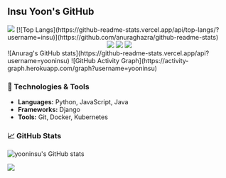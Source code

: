 ## Insu Yoon's GitHub
<img src="https://capsule-render.vercel.app/api?type=waving&color=BDBDC8&height=150&section=header" />
[![Top Langs](https://github-readme-stats.vercel.app/api/top-langs/?username=insu)](https://github.com/anuraghazra/github-readme-stats)
<div align="center">
	<img src="https://img.shields.io/badge/Java-007396?style=flat&logo=Java&logoColor=white" />
	<img src="https://img.shields.io/badge/HTML5-E34F26?style=flat&logo=python&logoColor=white" />
	<img src="https://img.shields.io/badge/CSS3-1572B6?style=flat&logo=CSS3&logoColor=white" />
</div>
![Anurag's GitHub stats](https://github-readme-stats.vercel.app/api?username=yooninsu)
![GitHub Activity Graph](https://activity-graph.herokuapp.com/graph?username=yooninsu)


### 🔧 Technologies & Tools
- **Languages:** Python, JavaScript, Java
- **Frameworks:** Django
- **Tools:** Git, Docker, Kubernetes

### 📈 GitHub Stats
![yooninsu's GitHub stats](https://github-readme-stats.vercel.app/api?username=yooninsu&show_icons=true&theme=radical)

<!--
**yooninsu/yooninsu** is a ✨ _special_ ✨ repository because its `README.md` (this file) appears on your GitHub profile.

Here are some ideas to get you started:

- 🔭 I’m currently working on ...
- 🌱 I’m currently learning ...
- 👯 I’m looking to collaborate on ...
- 🤔 I’m looking for help with ...
- 💬 Ask me about ...
- 📫 How to reach me: ...
- 😄 Pronouns: ...
- ⚡ Fun fact: ...
-->


<img src="https://capsule-render.vercel.app/api?type=waving&color=BDBDC8&height=150&section=footer" />
